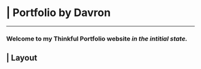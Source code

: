 # | Portfolio by Davron 
---
### Welcome to my Thinkful Portfolio website *in the intitial state.* 
## | Layout

